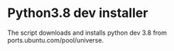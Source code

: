# Python3.8 dev installer
The script downloads and installs python dev 3.8 from ports.ubuntu.com/pool/universe.
